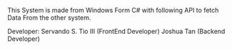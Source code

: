 This System is made from Windows Form C# with following API to fetch Data From the other system.

Developer:
Servando S. Tio III (FrontEnd Developer)
Joshua Tan (Backend Developer)
